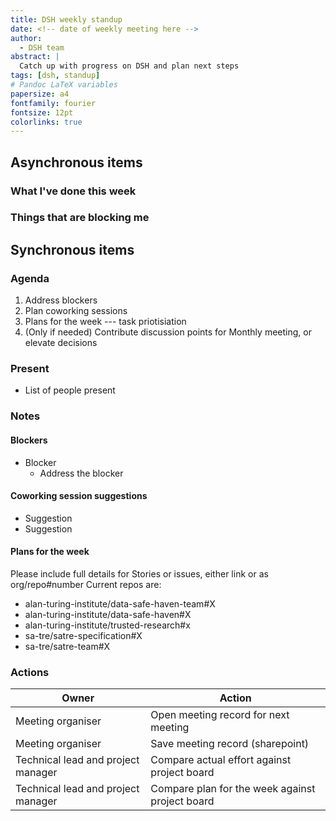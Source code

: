 ```yaml
---
title: DSH weekly standup
date: <!-- date of weekly meeting here -->
author:
  - DSH team
abstract: |
  Catch up with progress on DSH and plan next steps
tags: [dsh, standup]
# Pandoc LaTeX variables
papersize: a4
fontfamily: fourier
fontsize: 12pt
colorlinks: true
---
```


## Asynchronous items

<!--
Please fill these items out before the meeting.

Remember to first update the relevant issues and stories on the project board: https://github.com/orgs/alan-turing-institute/projects/111
-->

### What I've done this week

<!--
Please use the template below to report what you have been working on.
Try to update this as you work.

Please include full details for stories or issues and include links

Current repos are:
- alan-turing-institute/data-safe-haven-team#X
- alan-turing-institute/data-safe-haven#X
- alan-turing-institute/trusted-research#x
- sa-tre/satre-specification#X
- sa-tre/satre-team#X
-->

<!--
#### Your name here

- Worked on Story Z
- Closed issue X
- Discussed problem Y
-->

### Things that are blocking me

<!--
Things you'd like to discuss in person with other team members
-->

## Synchronous items

### Agenda

1. Address blockers
2. Plan coworking sessions
3. Plans for the week --- task priotisiation
4. (Only if needed) Contribute discussion points for Monthly meeting, or elevate decisions

<!--
Please do not add additional agenda items.
Other issues can be dealt with in coworking time.
-->

### Present

- List of people present

### Notes

#### Blockers

- Blocker
  - Address the blocker

#### Coworking session suggestions

- Suggestion
- Suggestion

#### Plans for the week

Please include full details for Stories or issues, either link or as org/repo#number
Current repos are:
- alan-turing-institute/data-safe-haven-team#X
- alan-turing-institute/data-safe-haven#X
- alan-turing-institute/trusted-research#x
- sa-tre/satre-specification#X
- sa-tre/satre-team#X
<!--
#### Your name here

- Work on Story Z
- by addressing issues X
-->

### Actions

| Owner                              | Action                                          |
| -------                            | --------                                        |
| Meeting organiser                  | Open meeting record for next meeting            |
| Meeting organiser                  | Save meeting record (sharepoint)                |
| Technical lead and project manager | Compare actual effort against project board     |
| Technical lead and project manager | Compare plan for the week against project board |
